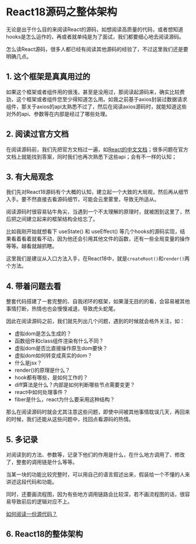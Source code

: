 # React18源码之整体架构

无论是出于什么目的来阅读React的源码，如想阅读高质量的代码，或者想知道hooks是怎么运作的，再或者就单纯是为了面试，我们都要细心地去阅读源码。

怎么读React源码，很多人都已经有阅读其他源码的经验了，不过这里我们还是要明确几点。

## 1. 这个框架是真真用过的

如果这个框架或者组件用的很浅，甚至是没用过，那阅读起源码来，确实比较费劲，这个框架或者组件您至少得知道怎么用。如我之前基于axios封装过数据请求组件，那关于axios的api太熟悉不过了，然后在阅读axios源码时，就能知道这些对外的api、参数等在内部是经过了哪些处理。

## 2. 阅读过官方文档

在阅读源码前，我们先把官方文档过一遍，如[React的中文文档](https://zh-hans.reactjs.org/docs/getting-started.html)；很多问题在官方文档上就能找到答案，同时我们也再次熟悉下这些api；会有不一样的认知；

## 3. 有大局观念

我们先对React18源码有个大概的认知，建立起一个大致的大局观，然后再从细节入手。要不然直接去看源码细节，可能会云里雾里，导致无所适从。

阅读源码时很容易钻牛角尖，当遇到一个不太理解的原理时，就被困到这里了，然后把之间建立起来的框架结构全给忘了。

比如我刚开始就想看下 useState() 和 useEffect() 等几个hooks的源码实现，结果看着看着就看不动，因为他还会引用其他文件的函数，还有一些全局变量的操作等等。越看就越抓瞎。

这里我们是建议从入口方法入手，在React18中，就是`createRoot()`和`render()`两个方法。

## 4. 带着问题去看

整套代码搭建了一套完整的、自我闭环的框架，如果漫无目的的看，会容易被其他事情打断，热情也也会慢慢减退，导致虎头蛇尾。

因此在阅读源码之前，我们就先列出几个问题，遇到的时候就会格外关注，如：

* 虚拟dom是怎么生成的？
* 函数组件和class组件渲染有什么不同？
* 虚拟dom是否比直接操作原生dom要快？
* 虚拟dom如何转变成真实的dom？
* 什么是jsx？
* render()的原理是什么？
* hook都有哪些，是如何工作的？
* diff算法是什么？内部是如何判断哪些节点需要变更？
* react中如何处理事件？
* fiber是什么，react为什么要采用这种结构？

那么在阅读源码时就会尤其注意这些问题，即使中间被其他事情耽误几天，再回来的时候，我们还能从这些问题中，找回点看源码的热情。

## 5. 多记录

对阅读到的方法、参数等，记录下他们的作用是什么，在什么地方调用了、修改了，整套的调用链是什么等等。

当某一块的功能比较完整时，可以用自己的语言叙述出来，假装给一个不懂的人来讲述这段代码和功能。

同时，还要画流程图，因为有些地方调用链路会比较深，若不画流程图的话，很容易导致前后的逻辑对应不上。

[如何阅读一份源代码？](https://www.codedump.info/post/20190324-how-to-read-code/)

## 6. React18的整体架构




